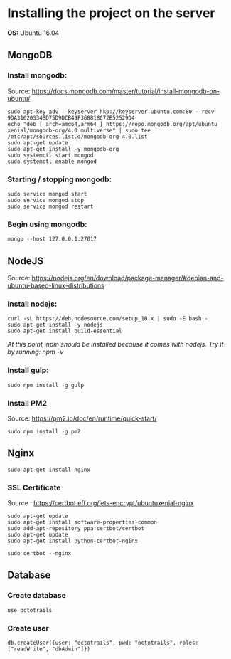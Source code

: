 # Installing the project on the server

**OS:** Ubuntu 16.04

## MongoDB

### Install mongodb:

Source: <https://docs.mongodb.com/master/tutorial/install-mongodb-on-ubuntu/>

    sudo apt-key adv --keyserver hkp://keyserver.ubuntu.com:80 --recv 9DA31620334BD75D9DCB49F368818C72E52529D4
    echo "deb [ arch=amd64,arm64 ] https://repo.mongodb.org/apt/ubuntu xenial/mongodb-org/4.0 multiverse" | sudo tee /etc/apt/sources.list.d/mongodb-org-4.0.list
    sudo apt-get update
    sudo apt-get install -y mongodb-org
    sudo systemctl start mongod
    sudo systemctl enable mongod

### Starting / stopping mongodb:

    sudo service mongod start
    sudo service mongod stop
    sudo service mongod restart

### Begin using mongodb:

    mongo --host 127.0.0.1:27017

## NodeJS

Source: <https://nodejs.org/en/download/package-manager/#debian-and-ubuntu-based-linux-distributions>

### Install nodejs:

    curl -sL https://deb.nodesource.com/setup_10.x | sudo -E bash -
    sudo apt-get install -y nodejs
    sudo apt-get install build-essential

_At this point, npm should be installed because it comes with nodejs. Try it by running: npm -v_

### Install gulp:

    sudo npm install -g gulp

### Install PM2

Source: <https://pm2.io/doc/en/runtime/quick-start/>

    sudo npm install -g pm2

## Nginx

    sudo apt-get install nginx

### SSL Certificate

Source : <https://certbot.eff.org/lets-encrypt/ubuntuxenial-nginx>

    sudo apt-get update
    sudo apt-get install software-properties-common
    sudo add-apt-repository ppa:certbot/certbot
    sudo apt-get update
    sudo apt-get install python-certbot-nginx

    sudo certbot --nginx

## Database

### Create database

    use octotrails

### Create user

    db.createUser({user: "octotrails", pwd: "octotrails", roles: ["readWrite", "dbAdmin"]})
